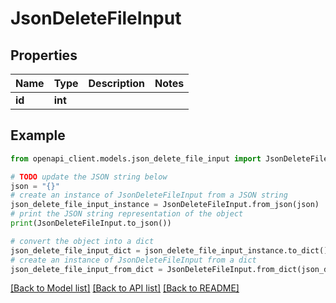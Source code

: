 # JsonDeleteFileInput


## Properties

Name | Type | Description | Notes
------------ | ------------- | ------------- | -------------
**id** | **int** |  | 

## Example

```python
from openapi_client.models.json_delete_file_input import JsonDeleteFileInput

# TODO update the JSON string below
json = "{}"
# create an instance of JsonDeleteFileInput from a JSON string
json_delete_file_input_instance = JsonDeleteFileInput.from_json(json)
# print the JSON string representation of the object
print(JsonDeleteFileInput.to_json())

# convert the object into a dict
json_delete_file_input_dict = json_delete_file_input_instance.to_dict()
# create an instance of JsonDeleteFileInput from a dict
json_delete_file_input_from_dict = JsonDeleteFileInput.from_dict(json_delete_file_input_dict)
```
[[Back to Model list]](../README.md#documentation-for-models) [[Back to API list]](../README.md#documentation-for-api-endpoints) [[Back to README]](../README.md)


